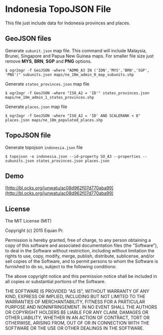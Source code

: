 # Indonesia TopoJSON File

This file just include data for Indonesia provinces and places. 

## GeoJSON files

Generate `subunit.json` map file. This command will include Malaysia, Brunei, Singapore and Papua New Guinea maps. For smaller file size just remove **MYS**, **BRN**, **SGP** and **PNG** options.

    $ ogr2ogr -f GeoJSON -where "ADM0_A3 IN ('IDN','MYS','BRN','SGP', 'PNG')" subunits.json maps/ne_10m_admin_0_map_subunits.shp 

Generate `states_provinces.json` map file

    $ ogr2ogr -f GeoJSON -where "ISO_A2 = 'ID'" states_provinces.json  maps/ne_10m_admin_1_states_provinces.shp


Generate `places.json` map file
 
    $ ogr2ogr -f GeoJSON -where "ISO_A2 = 'ID' AND SCALERANK < 8" places.json maps/ne_10m_populated_places.shp 


## TopoJSON file

Generate topojson `indonesia.json` file

    $ topojson -o indonesia.json --id-property SU_A3 --properties -- subunits.json states_provinces.json places.json


## Demo

[http://bl.ocks.org/junwatu/ac08d962f07d770aba99](http://bl.ocks.org/junwatu/ac08d962f07d770aba99)


## License

The MIT License (MIT)

Copyright (c) 2015 Equan Pr.

Permission is hereby granted, free of charge, to any person obtaining a copy
of this software and associated documentation files (the "Software"), to deal
in the Software without restriction, including without limitation the rights
to use, copy, modify, merge, publish, distribute, sublicense, and/or sell
copies of the Software, and to permit persons to whom the Software is
furnished to do so, subject to the following conditions:

The above copyright notice and this permission notice shall be included in all
copies or substantial portions of the Software.

THE SOFTWARE IS PROVIDED "AS IS", WITHOUT WARRANTY OF ANY KIND, EXPRESS OR
IMPLIED, INCLUDING BUT NOT LIMITED TO THE WARRANTIES OF MERCHANTABILITY,
FITNESS FOR A PARTICULAR PURPOSE AND NONINFRINGEMENT. IN NO EVENT SHALL THE
AUTHORS OR COPYRIGHT HOLDERS BE LIABLE FOR ANY CLAIM, DAMAGES OR OTHER
LIABILITY, WHETHER IN AN ACTION OF CONTRACT, TORT OR OTHERWISE, ARISING FROM,
OUT OF OR IN CONNECTION WITH THE SOFTWARE OR THE USE OR OTHER DEALINGS IN THE
SOFTWARE.
